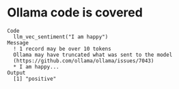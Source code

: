 # Ollama code is covered

    Code
      llm_vec_sentiment("I am happy")
    Message
      ! 1 record may be over 10 tokens
      Ollama may have truncated what was sent to the model 
      (https://github.com/ollama/ollama/issues/7043)
      * I am happy...
    Output
      [1] "positive"

